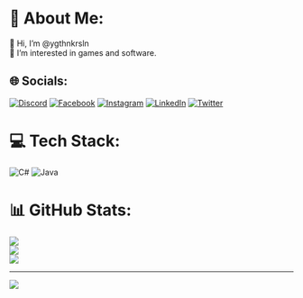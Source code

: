 # 💫 About Me:
👋 Hi, I’m @ygthnkrsln<br>👀 I’m interested in games and software.<br>


## 🌐 Socials:
[![Discord](https://img.shields.io/badge/Discord-%237289DA.svg?logo=discord&logoColor=white)](htttps://discord.gg/bequ3M#0172) [![Facebook](https://img.shields.io/badge/Facebook-%231877F2.svg?logo=Facebook&logoColor=white)](https://facebook.com/https://www.facebook.com/Ygthnnn) [![Instagram](https://img.shields.io/badge/Instagram-%23E4405F.svg?logo=Instagram&logoColor=white)](https://instagram.com/https://www.instagram.com/ygthnkrsln) [![LinkedIn](https://img.shields.io/badge/LinkedIn-%230077B5.svg?logo=linkedin&logoColor=white)](https://linkedin.com/in/https://www.linkedin.com/in/ygthnkrsln/) [![Twitter](https://img.shields.io/badge/Twitter-%231DA1F2.svg?logo=Twitter&logoColor=white)](https://twitter.com/https://twitter.com/forbequeM) 

# 💻 Tech Stack:
![C#](https://img.shields.io/badge/c%23-%23239120.svg?style=for-the-badge&logo=c-sharp&logoColor=white) ![Java](https://img.shields.io/badge/java-%23ED8B00.svg?style=for-the-badge&logo=java&logoColor=white)
# 📊 GitHub Stats:
![](https://github-readme-stats.vercel.app/api?username=ygthnkrsln&theme=vue-dark&hide_border=false&include_all_commits=false&count_private=false)<br/>
![](https://github-readme-streak-stats.herokuapp.com/?user=ygthnkrsln&theme=vue-dark&hide_border=false)<br/>
![](https://github-readme-stats.vercel.app/api/top-langs/?username=ygthnkrsln&theme=vue-dark&hide_border=false&include_all_commits=false&count_private=false&layout=compact)

---
[![](https://visitcount.itsvg.in/api?id=ygthnkrsln&icon=0&color=3)](https://visitcount.itsvg.in)

<!-- Proudly created with GPRM ( https://gprm.itsvg.in ) -->
